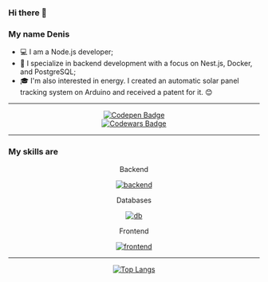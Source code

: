 ### Hi there 👋

### My name Denis
- 💻 I am a Node.js developer; 
- 📖 I specialize in backend development with a focus on Nest.js, Docker, and PostgreSQL; 
- 🎓 I'm also interested in energy. I created an automatic solar panel tracking system on Arduino and received a patent for it. 😊 


---
<div id="badges" align="center">
  <a href="https://codepen.io/DenisAmirovSS">
    <img src="https://img.shields.io/badge/Codepen-green?style=for-the-badge&logo=Codep&logoColor=green" alt="Codepen Badge"/>
  </a>
</div>

<div id="codewars" align="center">
  <a href="https://www.codewars.com/users/denisamirov">
    <img src="https://www.codewars.com/users/denisamirov/badges/micro" alt="Codewars Badge"/>
  </a>
</div>

---



### My skills are
<div id="codewars" align="center">
  <p>Backend</p>
  <a href="https://skillicons.dev">
    <img src="https://skillicons.dev/icons?i=typescript,nestjs,kubernetes,fastapi,nodejs,py,gitlab,arduino" alt="backend"/>
  </a>
</div>
<div id="codewars" align="center">
  <p>Databases</p>
  <a href="https://skillicons.dev">
    <img src="https://skillicons.dev/icons?i=mysql,postgres,mongodb" alt="db"/>
  </a>
</div>
<div id="codewars" align="center">
  <p>Frontend</p>
  <a href="https://skillicons.dev">
    <img src="https://skillicons.dev/icons?i=angular,nextjs,react" alt="frontend"/>
  </a>
</div>

---

<div id="codewars" align="center">

  [![Top Langs](https://github-readme-stats.vercel.app/api/top-langs/?username=denisamirov&layout=compact)](https://github.com/denisamirov/github-readme-stats)

</div>
